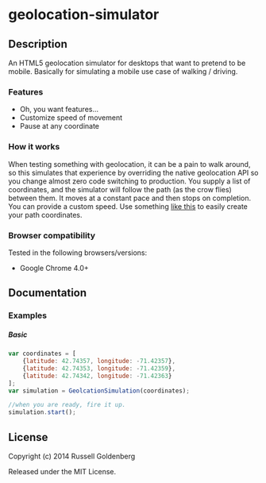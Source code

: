 geolocation-simulator
=====================

## Description
An HTML5 geolocation simulator for desktops that want to pretend to be mobile. Basically for simulating a mobile use case of walking / driving.

### Features
* Oh, you want features...
* Customize speed of movement
* Pause at any coordinate

### How it works
When testing something with geolocation, it can be a pain to walk around, so this simulates that experience by overriding the native geolocation API so you change almost zero code switching to production. You supply a list of coordinates, and the simulator will follow the path (as the crow flies) between them. It moves at a constant pace and then stops on completion. You can provide a custom speed. Use something [like this](http://www.findlatitudeandlongitude.com/click-lat-lng-list/) to easily create your path coordinates.

### Browser compatibility
Tested in the following browsers/versions:
* Google Chrome 4.0+

## Documentation

### Examples

##### Basic
```javascript
var coordinates = [
	{latitude: 42.74357, longitude: -71.42357},
	{latitude: 42.74353, longitude: -71.42359},
	{latitude: 42.74342, longitude: -71.42363}
];
var simulation = GeolcationSimulation(coordinates);

//when you are ready, fire it up.
simulation.start(); 
```

## License

Copyright (c) 2014 Russell Goldenberg

Released under the MIT License.
